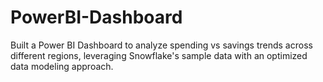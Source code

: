 # PowerBI-Dashboard
 Built a Power BI Dashboard to analyze spending vs savings trends across different regions, leveraging Snowflake's sample data with an optimized data modeling approach.
